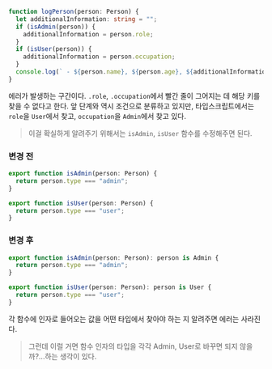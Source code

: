 ```ts
function logPerson(person: Person) {
  let additionalInformation: string = "";
  if (isAdmin(person)) {
    additionalInformation = person.role;
  }
  if (isUser(person)) {
    additionalInformation = person.occupation;
  }
  console.log(` - ${person.name}, ${person.age}, ${additionalInformation}`);
}
```

에러가 발생하는 구간이다. `.role`, `.occupation`에서 빨간 줄이 그어지는 데 해당 키를 찾을 수 없다고 한다. 앞 단계와 역시 조건으로 분류하고 있지만, 타입스크립트에서는 `role`을 `User`에서 찾고, `occupation`을 `Admin`에서 찾고 있다.

> 이걸 확실하게 알려주기 위해서는 `isAdmin`, `isUser` 함수를 수정해주면 된다.

### 변경 전

```ts
export function isAdmin(person: Person) {
  return person.type === "admin";
}

export function isUser(person: Person) {
  return person.type === "user";
}
```

### 변경 후

```ts
export function isAdmin(person: Person): person is Admin {
  return person.type === "admin";
}

export function isUser(person: Person): person is User {
  return person.type === "user";
}
```

각 함수에 인자로 들어오는 값을 어떤 타입에서 찾아야 하는 지 알려주면 에러는 사라진다.

> 그런데 이럴 거면 함수 인자의 타입을 각각 Admin, User로 바꾸면 되지 않을까?...하는 생각이 있다.
